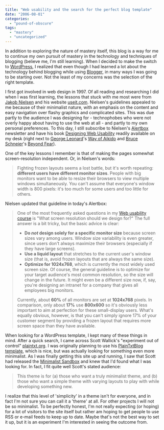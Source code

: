 ```yaml
---
title: "Web usability and the search for the perfect blog template"
date: "2006-08-01"
categories: 
  - "pound-of-obscure"
tags: 
  - "mastery"
  - "uncategorized"
---
```


In addition to exploring the nature of mastery itself, this blog is a way for me to continue my own pursuit of mastery in the technology and techniques of blogging (believe me, I'm still learning). When I decided to make the switch to [WordPress](http://www.wordpress.org "WordPress.org"), I realized that even though I had learned a lot about the technology behind blogging while using [Blogger](http://www.blogger.com "Blogger"), in many ways I was going to be starting over. Not the least of my concerns was the selection of the right template.

I first got involved in web design in 1997. Of all reading and researching I did when I was first learning, the lessons that stuck with me most were from [Jakob Nielsen](http://www.useit.com/jakob/ "Jakob Nielsen Biography") and his website [useit.com](http://www.useit.com "useit.com: Jakob Nielsen on Usability and Web Design"). Nielsen's guidelines appealed to me because of their minimalist nature, with an emphasis on the content and easy navigation over flashy graphics and complicated sites. This was due partly to the audience I was designing for - technophobes who were not overly happy about having to use the web at all - and partly to my own personal preferences. To this day, I still subscribe to Nielsen's [Alertbox](http://www.useit.com/alertbox/` "useit.com - Alertbox") newsletter and have his book [Designing Web Usability](http://www.amazon.com/gp/product/156205810X/sr=1-3/qid=1154381240/ref=sr_1_3/002-0054287-6120840?ie=UTF8&s=books "Jakob Nielsen - Designing Web Usability  on amazon.com") readily available on my desk (right next to [George Leonard](http://en.wikipedia.org/wiki/George_Burr_Leonard "wikipedia.org - George Burr Leonard")'s [Way of Aikido](http://www.amazon.com/gp/product/0452279720/002-0054287-6120840?n=283155 "George Leonard's ") and [Bruce Schneier](http://www.schneier.com/index.html "Bruce Schneier")'s [Beyond Fear](http://www.amazon.com/gp/product/0387026207/sr=1-2/qid=1154381313/ref=pd_bbs_2/002-0054287-6120840?ie=UTF8&s=books "Bruce Schneier - Beyond Fear on amazon.com")).

One of the key lessons I remember is that of making the pages somewhat screen-resolution independent. Or, in Nielsen's words:

> Fighting frozen layouts seems a lost battle, but it's worth repeating: **different users have different monitor sizes**. People with big monitors want to be able to resize their browsers to view multiple windows simultaneously. You can't assume that everyone's window width is 800 pixels: it's too much for some users and too little for others.

Nielsen updated that guideline in today's Alertbox:

> One of the most frequently asked questions in my [Web usability course](http://www.nngroup.com/events/tutorials/usability.html "Nielsen Norman Group training tutorial") is "What screen resolution should we design for?" The full answer is a bit tricky, but the basic advice is clear:
> 
> - **Do _not_ design solely for a specific monitor size** because screen sizes vary among users. Window size variability is even greater, since users don't always maximize their browsers (especially if they have large screens).
> - **Use a liquid layout** that stretches to the current user's window size (that is, avoid frozen layouts that are always the same size).
> - **Optimize for 1024x768**, which is currently the most widely used screen size. Of course, the general guideline is to optimize for your target audience's most common resolution, so the size will change in the future. It might even be a different size now, if, say, you're designing an intranet for a company that gives all employees big monitors.
> 
> Currently, about **60%** of all monitors are set at **1024x768** pixels. In comparison, only about **17%** use **800x600** so it's obviously less important to aim at perfection for these small-display users. What's equally obvious, however, is that you can't simply ignore 17% of your customer segment by providing a frozen layout that requires more screen space than they have available.

When looking for a WordPress template, I kept many of these things in mind. After a quick search, I came across Scott Wallick's "experiment out of control" [plaintxt.org](http://www.plaintxt.org "Minimalism in blogging: an experiment out of control"). I was originally planning to use his [PlainTxtBlog template](http://www.plaintxt.org/themes/plaintxtblog/ "PlainTxtBlog"), which is nice, but was actually looking for something even more minimalist. As I was finally getting this site up and running, I saw that Scott had released the [Minimalist Sandbox](http://www.plaintxt.org/themes/minimalist-sandbox/ "Minimalist Sandbox") and knew that I'd found what I was looking for. In fact, I fit quite well Scott's stated audience:

> This theme is for (a) those who want a truly minimalist theme, and (b) those who want a simple theme with varying layouts to play with while developing something new.

I realize that this level of 'simplicity' in a theme isn't for everyone, and in fact I'm not sure you can call it a 'theme' at all. For other projects I will not be so minimalist. To be perfectly honest, I'm not really expecting (or hoping) for a lot of visitors to the site itself but rather am hoping to get people to use RSS or e-mail feeds to keep up to date. Maybe that's not the best way to set it up, but it is an experiment I'm interested in seeing the outcome from.
